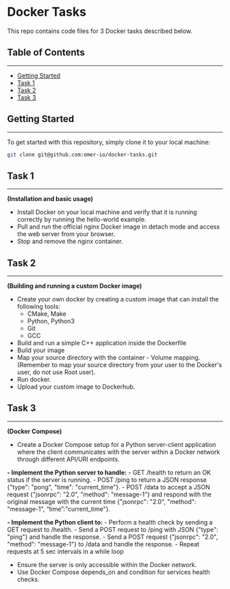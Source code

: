 # Docker Tasks

This repo contains code files for 3 Docker tasks described below.

## Table of Contents
-----------------

* [Getting Started](#getting-started)
* [Task 1](#task-1)
* [Task 2](#task-2)
* [Task 3](#task-3)

## Getting Started
---------------

To get started with this repository, simply clone it to your local machine:

```bash
git clone git@github.com:omer-io/docker-tasks.git
```

## Task 1
---------------

**(Installation and basic usage)**
- Install Docker on your local machine and verify that it is running correctly by running the hello-world example.
- Pull and run the official nginx Docker image in detach mode and access the web server from your browser.
- Stop and remove the nginx container.

## Task 2
---------------

**(Building and running a custom Docker image)**
- Create your own docker by creating a custom image that can install the following tools:
    - CMake, Make
    - Python, Python3
    - Git
    - GCC
- Build and run a simple C++ application inside the Dockerfile
- Build your image
- Map your source directory with the container - Volume mapping. (Remember to map your source directory from your user to the Docker's user, do not use Root user).
- Run docker.
- Upload your custom image to Dockerhub.

## Task 3
---------------

**(Docker Compose)**
- Create a Docker Compose setup for a Python server-client application where the client communicates with the server within a Docker network through different API/URI endpoints. 

**- Implement the Python server to handle:**
    - GET /health to return an OK status if the server is running.
    - POST /ping to return a JSON response {"type": "pong", "time": "current_time"}.
    - POST /data to accept a JSON request {"jsonrpc": "2.0", "method": "message-1"} and respond with the original message with the current time {"jsonrpc": "2.0", "method": "message-1", “time”:"current_time"}.
    
**- Implement the Python client to:**
    - Perform a health check by sending a GET request to /health.
    - Send a POST request to /ping with JSON {"type": "ping"} and handle the response.
    - Send a POST request {"jsonrpc": "2.0", "method": "message-1"} to /data and handle the response.
    - Repeat requests at 5 sec intervals in a while loop 
- Ensure the server is only accessible within the Docker network.
- Use Docker Compose depends_on and condition for services health checks.
